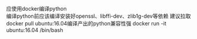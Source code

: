 应使用docker编译python  
编译python前应该编译安装好openssl、libffi-dev、zlib1g-dev等依赖
建议拉取docker pull ubuntu:16.04编译产出的python兼容性强
docker run -it ubuntu:16.04 /bin/bash
